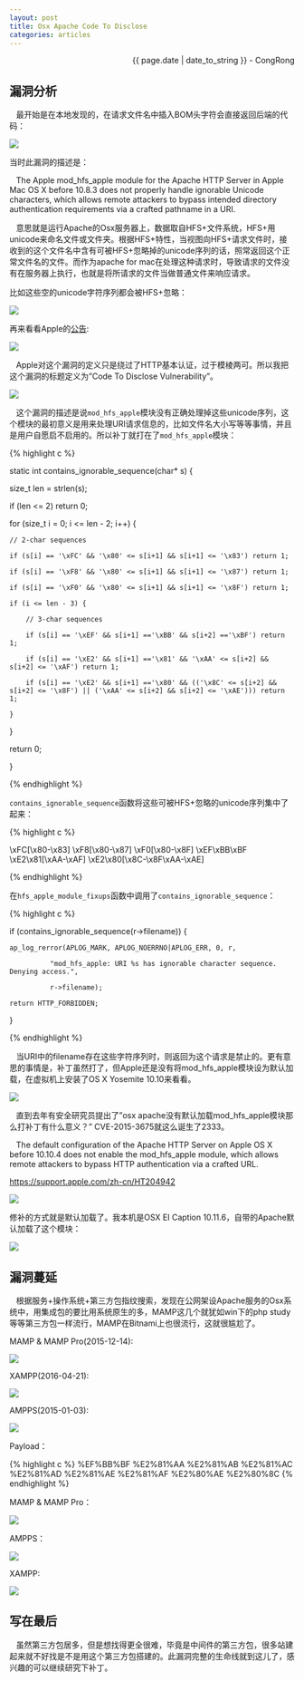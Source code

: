 ```yaml
---
layout: post
title: Osx Apache Code To Disclose
categories: articles
---
```


<p align="right" class="date">{{ page.date | date_to_string }} - CongRong</p>

## 漏洞分析

&nbsp;&nbsp;&nbsp;最开始是在本地发现的，在请求文件名中插入BOM头字符会直接返回后端的代码：

<img src="http://blog-1252048719.cos.ap-shanghai.myqcloud.com/03235511c2a5182171f420e55a9eef04fdd2ad02.png">

当时此漏洞的描述是：

&nbsp;&nbsp;&nbsp;The Apple mod_hfs_apple module for the Apache HTTP Server in Apple Mac OS X before 10.8.3 does not properly handle ignorable Unicode characters, which allows remote attackers to bypass intended directory authentication requirements via a crafted pathname in a URI.

&nbsp;&nbsp;&nbsp;意思就是运行Apache的Osx服务器上，数据取自HFS+文件系统，HFS+用unicode来命名文件或文件夹。根据HFS+特性，当视图向HFS+请求文件时，接收到的这个文件名中含有可被HFS+忽略掉的unicode序列的话，照常返回这个正常文件名的文件。而作为apache for mac在处理这种请求时，导致请求的文件没有在服务器上执行，也就是将所请求的文件当做普通文件来响应请求。

比如这些空的unicode字符序列都会被HFS+忽略：

<img src="http://blog-1252048719.cos.ap-shanghai.myqcloud.com/03235042f97be2f10da2075940c99257a272074d.png">

再来看看Apple的<a target="_blank" href="https://support.apple.com/zh-cn/HT202694">公告</a>:

<img src="http://blog-1252048719.cos.ap-shanghai.myqcloud.com/4fe.png">

&nbsp;&nbsp;&nbsp;Apple对这个漏洞的定义只是绕过了HTTP基本认证，过于模棱两可。所以我把这个漏洞的标题定义为”Code To Disclose Vulnerability”。

<img src="http://blog-1252048719.cos.ap-shanghai.myqcloud.com/0421155498fc6f652b4f0e6d44d51a3dabfe40ad.png">

&nbsp;&nbsp;&nbsp;这个漏洞的描述是说`mod_hfs_apple`模块没有正确处理掉这些unicode序列，这个模块的最初意义是用来处理URI请求信息的，比如文件名大小写等等事情，并且是用户自愿启不启用的。所以补丁就打在了`mod_hfs_apple`模块：

{% highlight c %}

static int contains_ignorable_sequence(char* s) {

size_t len = strlen(s);

if (len <= 2) return 0;

for (size_t i = 0; i <= len - 2; i++) {

	// 2-char sequences

	if (s[i] == '\xFC' && '\x80' <= s[i+1] && s[i+1] <= '\x83') return 1;

	if (s[i] == '\xF8' && '\x80' <= s[i+1] && s[i+1] <= '\x87') return 1;

	if (s[i] == '\xF0' && '\x80' <= s[i+1] && s[i+1] <= '\x8F') return 1;

	if (i <= len - 3) {

		// 3-char sequences

		if (s[i] == '\xEF' && s[i+1] =='\xBB' && s[i+2] =='\xBF') return 1;

		if (s[i] == '\xE2' && s[i+1] =='\x81' && '\xAA' <= s[i+2] && s[i+2] <= '\xAF') return 1;

		if (s[i] == '\xE2' && s[i+1] =='\x80' && (('\x8C' <= s[i+2] && s[i+2] <= '\x8F') || ('\xAA' <= s[i+2] && s[i+2] <= '\xAE'))) return 1;

	}

}

return 0;

}

{% endhighlight %}

`contains_ignorable_sequence`函数将这些可被HFS+忽略的unicode序列集中了起来：

{% highlight c %}

\xFC[\x80-\x83]
\xF8[\x80-\x87]
\xF0[\x80-\x8F]
\xEF\xBB\xBF
\xE2\x81[\xAA-\xAF]
\xE2\x80[\x8C-\x8F\xAA-\xAE]

{% endhighlight %}

在`hfs_apple_module_fixups`函数中调用了`contains_ignorable_sequence`：

{% highlight c %}

if (contains_ignorable_sequence(r->filename)) {

	ap_log_rerror(APLOG_MARK, APLOG_NOERRNO|APLOG_ERR, 0, r,

			  "mod_hfs_apple: URI %s has ignorable character sequence. Denying access.",

			  r->filename);

	return HTTP_FORBIDDEN;

}

{% endhighlight %}

&nbsp;&nbsp;&nbsp;当URI中的filename存在这些字符序列时，则返回为这个请求是禁止的。更有意思的事情是，补丁虽然打了，但Apple还是没有将mod_hfs_apple模块设为默认加载，在虚拟机上安装了OS X Yosemite 10.10来看看。

<img src="http://blog-1252048719.cos.ap-shanghai.myqcloud.com/01151244817cb1ad2440184c83afe16bba26039f.jpg">

&nbsp;&nbsp;&nbsp;直到去年有安全研究员提出了”osx apache没有默认加载mod_hfs_apple模块那么打补丁有什么意义？” CVE-2015-3675就这么诞生了2333。

&nbsp;&nbsp;&nbsp;The default configuration of the Apache HTTP Server on Apple OS X before 10.10.4 does not enable the mod_hfs_apple module, which allows remote attackers to bypass HTTP authentication via a crafted URL.

https://support.apple.com/zh-cn/HT204942

<img src="http://blog-1252048719.cos.ap-shanghai.myqcloud.com/4444.png">

修补的方式就是默认加载了。我本机是OSX EI Caption 10.11.6，自带的Apache默认加载了这个模块：

<img src="http://blog-1252048719.cos.ap-shanghai.myqcloud.com/6tt.png">

## 漏洞蔓延

&nbsp;&nbsp;&nbsp;根据服务+操作系统+第三方包指纹搜索，发现在公网架设Apache服务的Osx系统中，用集成包的要比用系统原生的多，MAMP这几个就犹如win下的php study等等第三方包一样流行，MAMP在Bitnami上也很流行，这就很尴尬了。

MAMP & MAMP Pro(2015-12-14):

<img src="http://blog-1252048719.cos.ap-shanghai.myqcloud.com/011519390827084e57aa7c78373b8faef228197b.png">

XAMPP(2016-04-21):

<img src="http://blog-1252048719.cos.ap-shanghai.myqcloud.com/011523524d67e25007dfc50ca6557b29820cfa3f.png">

AMPPS(2015-01-03):

<img src="http://blog-1252048719.cos.ap-shanghai.myqcloud.com/011541228e7c5de5424f3967e04b1dbe1554c098.png">

Payload：

{% highlight c %}
%EF%BB%BF
%E2%81%AA
%E2%81%AB
%E2%81%AC
%E2%81%AD
%E2%81%AE
%E2%81%AF
%E2%80%AE
%E2%80%8C
{% endhighlight %}

MAMP & MAMP Pro：

<img src="http://blog-1252048719.cos.ap-shanghai.myqcloud.com/1.png">

AMPPS：

<img src="http://blog-1252048719.cos.ap-shanghai.myqcloud.com/2.png">

XAMPP:

<img src="http://blog-1252048719.cos.ap-shanghai.myqcloud.com/3.png">

## 写在最后

&nbsp;&nbsp;&nbsp;虽然第三方包居多，但是想找得更全很难，毕竟是中间件的第三方包，很多站建起来就不好找是不是用这个第三方包搭建的。此漏洞完整的生命线就到这儿了，感兴趣的可以继续研究下补丁。
